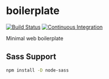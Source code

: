 # boilerplate

[![Build Status](https://travis-ci.org/sabertazimi/boilerplate.svg?branch=master)](https://travis-ci.org/sabertazimi/boilerplate)
[![Continuous Integration](https://github.com/sabertazimi/boilerplate/actions/workflows/ci.yml/badge.svg)](https://github.com/sabertazimi/boilerplate/actions/workflows/ci.yml)

Minimal web boilerplate

## Sass Support

```bash
npm install -D node-sass
```
